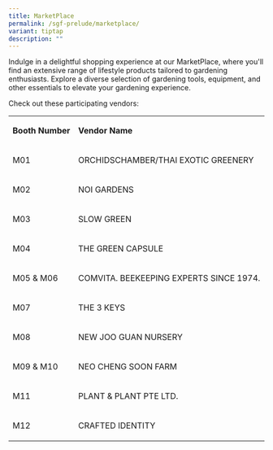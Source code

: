 ```yaml
---
title: MarketPlace
permalink: /sgf-prelude/marketplace/
variant: tiptap
description: ""
---
```

<p>Indulge in a delightful shopping experience at our MarketPlace, where
you'll find an extensive range of lifestyle products tailored to gardening
enthusiasts. Explore a diverse selection of gardening tools, equipment,
and other essentials to elevate your gardening experience.</p>
<p></p>
<p>Check out these participating vendors:</p>
<table>
<tbody>
<tr>
<td rowspan="1" colspan="1">
<p><strong>Booth Number</strong>
</p>
</td>
<td rowspan="1" colspan="1">
<p><strong>Vendor Name</strong>
</p>
</td>
</tr>
<tr>
<td rowspan="1" colspan="1">
<p>M01</p>
</td>
<td rowspan="1" colspan="1">
<p>ORCHIDSCHAMBER/THAI EXOTIC GREENERY</p>
</td>
</tr>
<tr>
<td rowspan="1" colspan="1">
<p>M02</p>
</td>
<td rowspan="1" colspan="1">
<p>NOI GARDENS</p>
</td>
</tr>
<tr>
<td rowspan="1" colspan="1">
<p>M03</p>
</td>
<td rowspan="1" colspan="1">
<p>SLOW GREEN</p>
</td>
</tr>
<tr>
<td rowspan="1" colspan="1">
<p>M04</p>
</td>
<td rowspan="1" colspan="1">
<p>THE GREEN CAPSULE</p>
</td>
</tr>
<tr>
<td rowspan="1" colspan="1">
<p>M05 &amp; M06</p>
</td>
<td rowspan="1" colspan="1">
<p>COMVITA. BEEKEEPING EXPERTS SINCE 1974.</p>
</td>
</tr>
<tr>
<td rowspan="1" colspan="1">
<p>M07</p>
</td>
<td rowspan="1" colspan="1">
<p>THE 3 KEYS</p>
</td>
</tr>
<tr>
<td rowspan="1" colspan="1">
<p>M08</p>
</td>
<td rowspan="1" colspan="1">
<p>NEW JOO GUAN NURSERY</p>
</td>
</tr>
<tr>
<td rowspan="1" colspan="1">
<p>M09 &amp; M10</p>
</td>
<td rowspan="1" colspan="1">
<p>NEO CHENG SOON FARM</p>
</td>
</tr>
<tr>
<td rowspan="1" colspan="1">
<p>M11</p>
</td>
<td rowspan="1" colspan="1">
<p>PLANT &amp; PLANT PTE LTD.</p>
</td>
</tr>
<tr>
<td rowspan="1" colspan="1">
<p>M12</p>
</td>
<td rowspan="1" colspan="1">
<p>CRAFTED IDENTITY</p>
</td>
</tr>
</tbody>
</table>
<p></p>